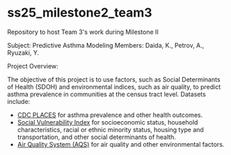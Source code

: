 # ss25_milestone2_team3
Repository to host Team 3's work during Milestone II


Subject: Predictive Asthma Modeling
Members: Daida, K., Petrov, A., Ryuzaki, Y.

Project Overview:

The objective of this project is to use factors, such as Social Determinants of Health (SDOH) and environmental indices, such as air quality, to predict asthma prevalence in communities at the census tract level. Datasets include:
- [CDC PLACES](https://www.cdc.gov/places/about/index.html) for asthma prevalence and other health outcomes. 
- [Social Vulnerability Index](https://www.atsdr.cdc.gov/place-health/php/svi/?CDC_AAref_Val=https://www.atsdr.cdc.gov/placeandhealth/svi/index.html) for socioeconomic status, household characteristics, racial or ethnic minority status, housing type and transportation, and other social determinants of health. 
- [Air Quality System (AQS)](https://www.epa.gov/aqs) for air quality and other environmental factors.  